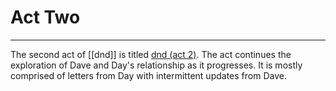 # Act Two
---

The second act of [[dnd]] is titled [dnd (act 2)](https://docs.google.com/document/d/1XGPpMqvEd2hSP8LiRHx5d5PAKzn03T1_CHXm2rx7tS0/edit). The act continues the exploration of Dave and Day's relationship as it progresses. It is mostly comprised of letters from Day with intermittent updates from Dave. 